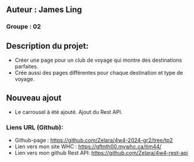 ## Auteur : James Ling

### Groupe : 02

## Description du projet:

- Créer une page pour un club de voyage qui montre des destinations parfaites.
- Crée aussi des pages différentes pour chaque destination et type de voyage.

## Nouveau ajout

- Le carrousel à été ajouté. Ajout du Rest API.

### Liens URL (Github):

- Github-page : https://github.com/Zelara/4w4-2024-gr2/tree/tp2
- Lien vers mon site WHC : https://gftnth00.mywhc.ca/tim44/
- Lien vers mon github Rest API: https://github.com/Zelara/4w4-rest-api
